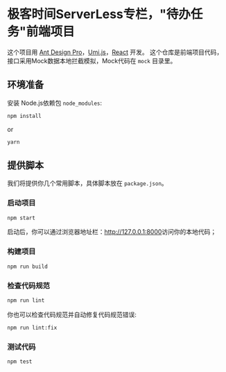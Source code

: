 # 极客时间ServerLess专栏，"待办任务"前端项目

这个项目用 [Ant Design Pro](https://pro.ant.design)，[Umi.js](https://umijs.org/)，[React](https://zh-hans.reactjs.org/) 开发。
这个仓库是前端项目代码，接口采用Mock数据本地拦截模拟，Mock代码在 `mock` 目录里。

## 环境准备

安装 Node.js依赖包 `node_modules`:

```bash
npm install
```

or

```bash
yarn
```

## 提供脚本

我们将提供你几个常用脚本，具体脚本放在 `package.json`。

### 启动项目

```bash
npm start
```
启动后，你可以通过浏览器地址栏：<http://127.0.0.1:8000>访问你的本地代码；
### 构建项目

```bash
npm run build
```

### 检查代码规范

```bash
npm run lint
```

你也可以检查代码规范并自动修复代码规范错误:

```bash
npm run lint:fix
```

### 测试代码

```bash
npm test
```

